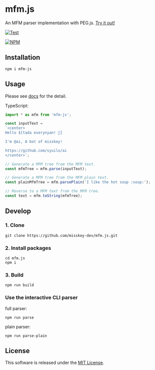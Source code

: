 # mfm.js
An MFM parser implementation with PEG.js.
[Try it out!](https://runkit.com/npm/mfm-js)

[![Test](https://github.com/misskey-dev/mfm.js/actions/workflows/test.yml/badge.svg)](https://github.com/misskey-dev/mfm.js/actions/workflows/test.yml)

[![NPM](https://nodei.co/npm/mfm-js.png?downloads=true&downloadRank=true&stars=true)](https://www.npmjs.com/package/mfm-js)

## Installation
```
npm i mfm-js
```

## Usage
Please see [docs](./docs/index.md) for the detail.  

TypeScript:  
```ts
import * as mfm from 'mfm-js';

const inputText =
`<center>
Hello $[tada everynyan! 🎉]

I'm @ai, A bot of misskey!

https://github.com/syuilo/ai
</center>`;

// Generate a MFM tree from the MFM text.
const mfmTree = mfm.parse(inputText);

// Generate a MFM tree from the MFM plain text.
const plainMfmTree = mfm.parsePlain('I like the hot soup :soup:​');

// Reverse to a MFM text from the MFM tree.
const text = mfm.toString(mfmTree);

```

## Develop
### 1. Clone
```
git clone https://github.com/misskey-dev/mfm.js.git
```

### 2. Install packages
```
cd mfm.js
npm i
```

### 3. Build
```
npm run build
```

### Use the interactive CLI parser
full parser:
```
npm run parse
```

plain parser:
```
npm run parse-plain
```

## License
This software is released under the [MIT License](LICENSE).  
